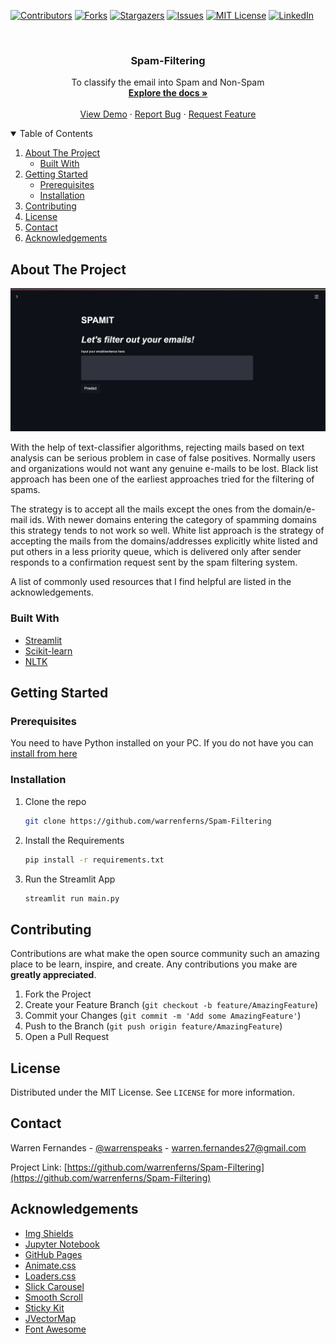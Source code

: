 [![Contributors][contributors-shield]][contributors-url]
[![Forks][forks-shield]][forks-url]
[![Stargazers][stars-shield]][stars-url]
[![Issues][issues-shield]][issues-url]
[![MIT License][license-shield]][license-url]
[![LinkedIn][linkedin-shield]][linkedin-url]

<!-- PROJECT LOGO -->
<br />
<p align="center">
  <a href="https://github.com/warrenferns/Spam-Filtering">
  </a>

  <h3 align="center">Spam-Filtering</h3>

  <p align="center">
    To classify the email into Spam and Non-Spam
    <br />
    <a href="https://github.com/warrenferns/Spam-Filtering"><strong>Explore the docs »</strong></a>
    <br />
    <br />
    <a href="https://github.com/warrenferns/Spam-Filtering">View Demo</a>
    ·
    <a href="https://github.com/warrenferns/Spam-Filtering/issues">Report Bug</a>
    ·
    <a href="https://github.com/warrenferns/Spam-Filtering/issues">Request Feature</a>
  </p>
</p>



<!-- TABLE OF CONTENTS -->
<details open="open">
  <summary>Table of Contents</summary>
  <ol>
    <li>
      <a href="#about-the-project">About The Project</a>
      <ul>
        <li><a href="#built-with">Built With</a></li>
      </ul>
    </li>
    <li>
      <a href="#getting-started">Getting Started</a>
      <ul>
        <li><a href="#prerequisites">Prerequisites</a></li>
        <li><a href="#installation">Installation</a></li>
      </ul>
    </li>
    <li><a href="#contributing">Contributing</a></li>
    <li><a href="#license">License</a></li>
    <li><a href="#contact">Contact</a></li>
    <li><a href="#acknowledgements">Acknowledgements</a></li>
  </ol>
</details>



<!-- ABOUT THE PROJECT -->
## About The Project

[![Screen Shot][product-screenshot]](https://github.com/warrenferns/Spam-Filtering)

With the help of text-classifier algorithms, rejecting mails based on text analysis can be serious problem in case of false positives. Normally users and organizations would not want any genuine e-mails to be lost. Black list approach has been one of the earliest approaches tried for the filtering of spams. 

The strategy is to accept all the mails except the ones from the domain/e-mail ids. With newer domains entering the category of spamming domains this strategy tends to not work so well. White list approach is the strategy of accepting the mails from the domains/addresses explicitly white listed and put others in a less priority queue, which is delivered only after sender responds to a confirmation request sent by the spam filtering system.

A list of commonly used resources that I find helpful are listed in the acknowledgements.

### Built With

* [Streamlit](https://streamlit.io/)
* [Scikit-learn](https://scikit-learn.org/stable/)
* [NLTK](https://www.nltk.org/)



<!-- GETTING STARTED -->
## Getting Started

### Prerequisites

You need to have Python installed on your PC. If you do not have you can [install from here](https://www.python.org/downloads/)

### Installation

1. Clone the repo
   ```sh
   git clone https://github.com/warrenferns/Spam-Filtering
   ```
3. Install the Requirements
   ```sh
   pip install -r requirements.txt
   ```
4. Run the Streamlit App
   ```sh
   streamlit run main.py
   ```



<!-- CONTRIBUTING -->
## Contributing

Contributions are what make the open source community such an amazing place to be learn, inspire, and create. Any contributions you make are **greatly appreciated**.

1. Fork the Project
2. Create your Feature Branch (`git checkout -b feature/AmazingFeature`)
3. Commit your Changes (`git commit -m 'Add some AmazingFeature'`)
4. Push to the Branch (`git push origin feature/AmazingFeature`)
5. Open a Pull Request



<!-- LICENSE -->
## License

Distributed under the MIT License. See `LICENSE` for more information.



<!-- CONTACT -->
## Contact

Warren Fernandes - [@warrenspeaks](https://twitter.com/warrenspeaks) - warren.fernandes27@gmail.com

Project Link: [https://github.com/warrenferns/Spam-Filtering](https://github.com/warrenferns/Spam-Filtering)



<!-- ACKNOWLEDGEMENTS -->
## Acknowledgements

* [Img Shields](https://shields.io)
* [Jupyter Notebook](https://jupyter.org/)
* [GitHub Pages](https://pages.github.com)
* [Animate.css](https://daneden.github.io/animate.css)
* [Loaders.css](https://connoratherton.com/loaders)
* [Slick Carousel](https://kenwheeler.github.io/slick)
* [Smooth Scroll](https://github.com/cferdinandi/smooth-scroll)
* [Sticky Kit](http://leafo.net/sticky-kit)
* [JVectorMap](http://jvectormap.com)
* [Font Awesome](https://fontawesome.com)


<!-- MARKDOWN LINKS & IMAGES -->
<!-- https://www.markdownguide.org/basic-syntax/#reference-style-links -->
[contributors-shield]: https://img.shields.io/github/contributors-anon/warrenferns/Spam-Filtering?color=green&style=for-the-badge
[contributors-url]: https://github.com/warrenferns/Spam-Filtering/graphs/contributors
[forks-shield]: https://img.shields.io/github/forks/warrenferns/Spam-Filtering?style=for-the-badge
[forks-url]: https://github.com/warrenferns/Spam-Filtering/network/members
[stars-shield]: https://img.shields.io/github/stars/warrenferns/Spam-Filtering?style=for-the-badge
[stars-url]: https://github.com/warrenferns/Spam-Filtering/stargazers
[issues-shield]: https://img.shields.io/github/issues/warrenferns/Spam-Filtering?color=yellow&style=for-the-badge
[issues-url]: https://github.com/warrenferns/Spam-Filtering/issues
[license-shield]: https://img.shields.io/github/license/othneildrew/Best-README-Template.svg?style=for-the-badge
[license-url]: https://github.com/warrenferns/Spam-Filtering/blob/master/LICENSE.txt
[linkedin-shield]: https://img.shields.io/badge/-LinkedIn-black.svg?style=for-the-badge&logo=linkedin&colorB=555
[linkedin-url]: https://www.linkedin.com/in/warren-fernandes-a354281a3/
[product-screenshot]: images/screenshot.jpg


